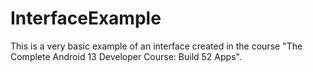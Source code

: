 # InterfaceExample
This is a very basic example of an interface created in the course "The Complete Android 13 Developer Course: Build 52 Apps".
